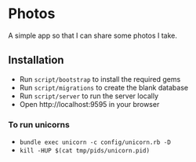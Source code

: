 # Photos

A simple app so that I can share some photos I take.

## Installation

- Run `script/bootstrap` to install the required gems
- Run `script/migrations` to create the blank database
- Run `script/server` to run the server locally
- Open http://localhost:9595 in your browser

### To run unicorns

- `bundle exec unicorn -c config/unicorn.rb -D`
- `kill -HUP $(cat tmp/pids/unicorn.pid)`
